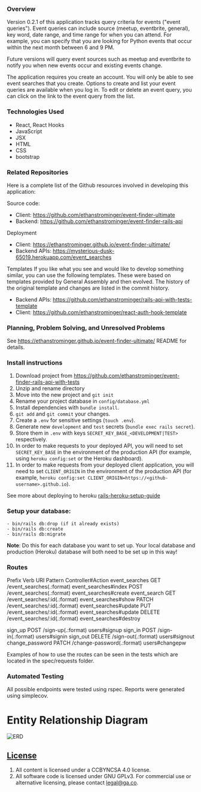 ### Overview
Version 0.2.1 of this application tracks query criteria for events ("event queries").  Event queries can include source (meetup, eventbrite, general), key word, date range, and time range for when you can attend.  For example, you can specify that you are looking for Python events that occur within the next month between 6 and 9 PM.

Future versions will query event sources such as meetup and eventbrite to notify you when new events occur and existing events change.

The application requires you create an account.  You will only be able to see event searches that you create.  Options to create and list your event queries are available when you log in.  To edit or delete an event query, you can click on the link to the event query from the list.

### Technologies Used
- React, React Hooks
- JavaScript
- JSX
- HTML
- CSS
- bootstrap

### Related Repositories

Here is a complete list of the Github resources involved in developing this application:

Source code:
  - Client: https://github.com/ethanstrominger/event-finder-ultimate
  - Backend: https://github.com/ethanstrominger/event-finder-rails-api

Deployment
  - Client: https://ethanstrominger.github.io/event-finder-ultimate/
  - Backend APIs: https://mysterious-dusk-65019.herokuapp.com/event_searches

Templates
If you like what you see and would like to develop something similar, you can use the following templates.  These were based on templates provided by General Assembly and then evolved. The history of the original template and changes are listed in the commit history.
- Backend APIs: https://github.com/ethanstrominger/rails-api-with-tests-template
- Client: https://github.com/ethanstrominger/react-auth-hook-template

### Planning, Problem Solving, and Unresolved Problems
See https://ethanstrominger.github.io/event-finder-ultimate/ README for details.

### Install instructions
1.  Download project from https://github.com/ethanstrominger/event-finder-rails-api-with-tests
1.  Unzip and rename directory
1.  Move into the new project and `git init`
1.  Rename your project database in `config/database.yml`
1.  Install dependencies with `bundle install`.
1.  `git add` and `git commit` your changes.
1.  Create a `.env` for sensitive settings (`touch .env`).
1.  Generate new `development` and `test` secrets (`bundle exec rails secret`).
1.  Store them in `.env` with keys `SECRET_KEY_BASE_<DEVELOPMENT|TEST>`
    respectively.
1.  In order to make requests to your deployed API, you will need to set
    `SECRET_KEY_BASE` in the environment of the production API (for example, using `heroku config:set` or the Heroku dashboard).
1.  In order to make requests from your deployed client application, you will
    need to set `CLIENT_ORIGIN` in the environment of the production API (for example, `heroku config:set CLIENT_ORIGIN=https://<github-username>.github.io`).

  See more about deploying to heroku [rails-heroku-setup-guide](https://git.generalassemb.ly/ga-wdi-boston/rails-heroku-setup-guide)

### Setup your database:
    - bin/rails db:drop (if it already exists)
    - bin/rails db:create
    - bin/rails db:migrate

  **Note**: Do this for each database you want to set up. Your local database and production (Heroku) database will both need to be set up in this way!


### Routes

Prefix Verb   URI Pattern                   Controller#Action
event_searches GET    /event_searches(.:format)     event_searches#index
       POST   /event_searches(.:format)     event_searches#create
event_search GET    /event_searches/:id(.:format) event_searches#show
       PATCH  /event_searches/:id(.:format) event_searches#update
       PUT    /event_searches/:id(.:format) event_searches#update
       DELETE /event_searches/:id(.:format) event_searches#destroy

sign_up POST   /sign-up(.:format)            users#signup
sign_in POST   /sign-in(.:format)            users#signin
sign_out DELETE /sign-out(.:format)           users#signout
change_password PATCH  /change-password(.:format)    users#changepw

Examples of how to use the routes can be seen in the tests which are located
in the spec/requests folder.

### Automated Testing <a name="Testing"></a>
All possible endpoints were tested using rspec.  Reports were generated using
simplecov.

# Entity Relationship Diagram <a name="ERD"></a>
![ERD](doc/event-finder-erd-online-visual-paradigm.png?raw=true)

## [License](LICENSE)

1.  All content is licensed under a CC­BY­NC­SA 4.0 license.
1.  All software code is licensed under GNU GPLv3. For commercial use or
    alternative licensing, please contact legal@ga.co.
